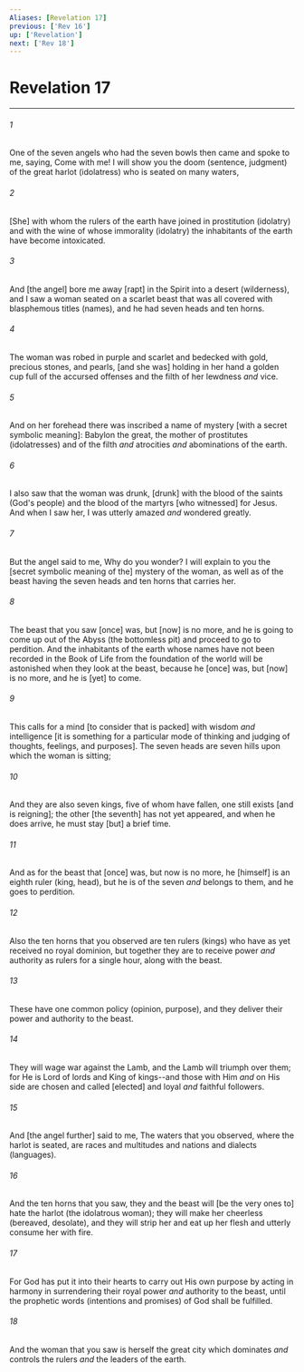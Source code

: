 ```yaml
---
Aliases: [Revelation 17]
previous: ['Rev 16']
up: ['Revelation']
next: ['Rev 18']
---
```

# Revelation 17

***














###### 1 






One of the seven angels who had the seven bowls then came and spoke to me, saying, Come with me! I will show you the doom (sentence, judgment) of the great harlot (idolatress) who is seated on many waters, 













###### 2 






[She] with whom the rulers of the earth have joined in prostitution (idolatry) and with the wine of whose immorality (idolatry) the inhabitants of the earth have become intoxicated. 













###### 3 






And [the angel] bore me away [rapt] in the Spirit into a desert (wilderness), and I saw a woman seated on a scarlet beast that was all covered with blasphemous titles (names), and he had seven heads and ten horns. 













###### 4 






The woman was robed in purple and scarlet and bedecked with gold, precious stones, and pearls, [and she was] holding in her hand a golden cup full of the accursed offenses and the filth of her lewdness _and_ vice. 













###### 5 






And on her forehead there was inscribed a name of mystery [with a secret symbolic meaning]: Babylon the great, the mother of prostitutes (idolatresses) and of the filth _and_ atrocities _and_ abominations of the earth. 













###### 6 






I also saw that the woman was drunk, [drunk] with the blood of the saints (God's people) and the blood of the martyrs [who witnessed] for Jesus. And when I saw her, I was utterly amazed _and_ wondered greatly. 













###### 7 






But the angel said to me, Why do you wonder? I will explain to you the [secret symbolic meaning of the] mystery of the woman, as well as of the beast having the seven heads and ten horns that carries her. 













###### 8 






The beast that you saw [once] was, but [now] is no more, and he is going to come up out of the Abyss (the bottomless pit) and proceed to go to perdition. And the inhabitants of the earth whose names have not been recorded in the Book of Life from the foundation of the world will be astonished when they look at the beast, because he [once] was, but [now] is no more, and he is [yet] to come. 













###### 9 






This calls for a mind [to consider that is packed] with wisdom _and_ intelligence [it is something for a particular mode of thinking and judging of thoughts, feelings, and purposes]. The seven heads are seven hills upon which the woman is sitting; 













###### 10 






And they are also seven kings, five of whom have fallen, one still exists [and is reigning]; the other [the seventh] has not yet appeared, and when he does arrive, he must stay [but] a brief time. 













###### 11 






And as for the beast that [once] was, but now is no more, he [himself] is an eighth ruler (king, head), but he is of the seven _and_ belongs to them, and he goes to perdition. 













###### 12 






Also the ten horns that you observed are ten rulers (kings) who have as yet received no royal dominion, but together they are to receive power _and_ authority as rulers for a single hour, along with the beast. 













###### 13 






These have one common policy (opinion, purpose), and they deliver their power and authority to the beast. 













###### 14 






They will wage war against the Lamb, and the Lamb will triumph over them; for He is Lord of lords and King of kings--and those with Him _and_ on His side are chosen and called [elected] and loyal _and_ faithful followers. 













###### 15 






And [the angel further] said to me, The waters that you observed, where the harlot is seated, are races and multitudes and nations and dialects (languages). 













###### 16 






And the ten horns that you saw, they and the beast will [be the very ones to] hate the harlot (the idolatrous woman); they will make her cheerless (bereaved, desolate), and they will strip her and eat up her flesh and utterly consume her with fire. 













###### 17 






For God has put it into their hearts to carry out His own purpose by acting in harmony in surrendering their royal power _and_ authority to the beast, until the prophetic words (intentions and promises) of God shall be fulfilled. 













###### 18 






And the woman that you saw is herself the great city which dominates _and_ controls the rulers _and_ the leaders of the earth.
